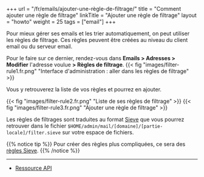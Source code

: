 +++
url = "/fr/emails/ajouter-une-règle-de-filtrage/"
title = "Comment ajouter une règle de filtrage"
linkTitle = "Ajouter une règle de filtrage"
layout = "howto"
weight = 25
tags = ["email"]
+++

Pour mieux gérer ses emails et les trier automatiquement, on peut utiliser les règles de filtrage. Ces règles peuvent être créées au niveau du client email ou du serveur email.

Pour le faire sur ce dernier, rendez-vous dans **Emails > Adresses > Modifier** l'adresse voulue **> Règles de filtrage**.
{{< fig "images/filter-rule1.fr.png" "Interface d'administration : aller dans les règles de filtrage" >}}

Vous y retrouverez la liste de vos règles et pourrez en ajouter.

{{< fig "images/filter-rule2.fr.png" "Liste de ses règles de filtrage" >}}
{{< fig "images/filter-rule3.fr.png" "Ajouter une règle de filtrage" >}}


Les règles de filtrages sont traduites au format [Sieve](http://sieve.info/) que vous pourrez retrouver dans le fichier `$HOME/admin/mail/[domaine]/[partie-locale]/filter.sieve` sur votre espace de fichiers.

{{% notice tip %}}
Pour créer des règles plus compliquées, ce sera des [règles Sieve](e-mails/use-sieve-scripts).
{{% /notice %}}

---

- [Ressource API](https://api.alwaysdata.com/v1/mailbox/rule/doc/)

